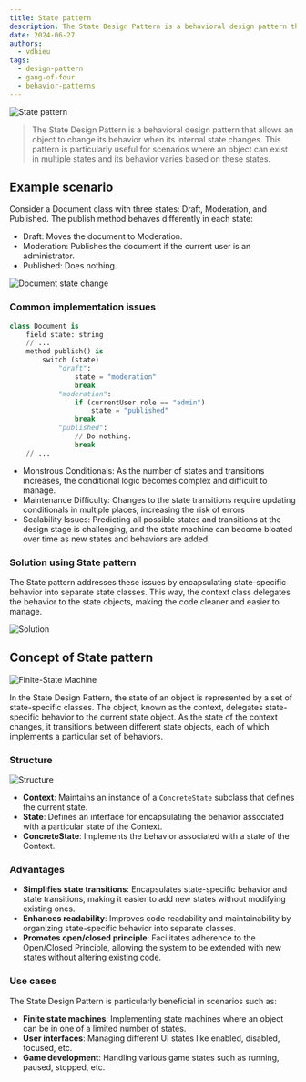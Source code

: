 ```yaml
---
title: State pattern
description: The State Design Pattern is a behavioral design pattern that allows an object to change its behavior when its internal state changes. This pattern is particularly useful for scenarios where an object can exist in multiple states and its behavior varies based on these states.
date: 2024-06-27
authors:
  - vdhieu
tags:
  - design-pattern
  - gang-of-four
  - behavior-patterns
---
```


![State pattern](assets/state-pattern_state-en-2x.webp)

> The State Design Pattern is a behavioral design pattern that allows an object to change its behavior when its internal state changes. This pattern is particularly useful for scenarios where an object can exist in multiple states and its behavior varies based on these states.

## Example scenario

Consider a Document class with three states: Draft, Moderation, and Published. The publish method behaves differently in each state:

- Draft: Moves the document to Moderation.
- Moderation: Publishes the document if the current user is an administrator.
- Published: Does nothing.

![Document state change](assets/state-pattern_problem2-en-2x.webp)

### Common implementation issues

```py
class Document is
    field state: string
    // ...
    method publish() is
        switch (state)
            "draft":
                state = "moderation"
                break
            "moderation":
                if (currentUser.role == "admin")
                    state = "published"
                break
            "published":
                // Do nothing.
                break
    // ...
```

- Monstrous Conditionals: As the number of states and transitions increases, the conditional logic becomes complex and difficult to manage.
- Maintenance Difficulty: Changes to the state transitions require updating conditionals in multiple places, increasing the risk of errors
- Scalability Issues: Predicting all possible states and transitions at the design stage is challenging, and the state machine can become bloated over time as new states and behaviors are added.

### Solution using State pattern

The State pattern addresses these issues by encapsulating state-specific behavior into separate state classes. This way, the context class delegates the behavior to the state objects, making the code cleaner and easier to manage.

![Solution](assets/state-pattern_solution-en-2x.webp)

## Concept of State pattern

![Finite-State Machine](assets/state-pattern_problem1-2x.webp)

In the State Design Pattern, the state of an object is represented by a set of state-specific classes. The object, known as the context, delegates state-specific behavior to the current state object. As the state of the context changes, it transitions between different state objects, each of which implements a particular set of behaviors.

### Structure

![Structure](assets/state-pattern_structure-en-2x.webp)

- **Context**: Maintains an instance of a `ConcreteState` subclass that defines the current state.
- **State**: Defines an interface for encapsulating the behavior associated with a particular state of the Context.
- **ConcreteState**: Implements the behavior associated with a state of the Context.

### Advantages

- **Simplifies state transitions**: Encapsulates state-specific behavior and state transitions, making it easier to add new states without modifying existing ones.
- **Enhances readability**: Improves code readability and maintainability by organizing state-specific behavior into separate classes.
- **Promotes open/closed principle**: Facilitates adherence to the Open/Closed Principle, allowing the system to be extended with new states without altering existing code.

### Use cases

The State Design Pattern is particularly beneficial in scenarios such as:

- **Finite state machines**: Implementing state machines where an object can be in one of a limited number of states.
- **User interfaces**: Managing different UI states like enabled, disabled, focused, etc.
- **Game development**: Handling various game states such as running, paused, stopped, etc.
